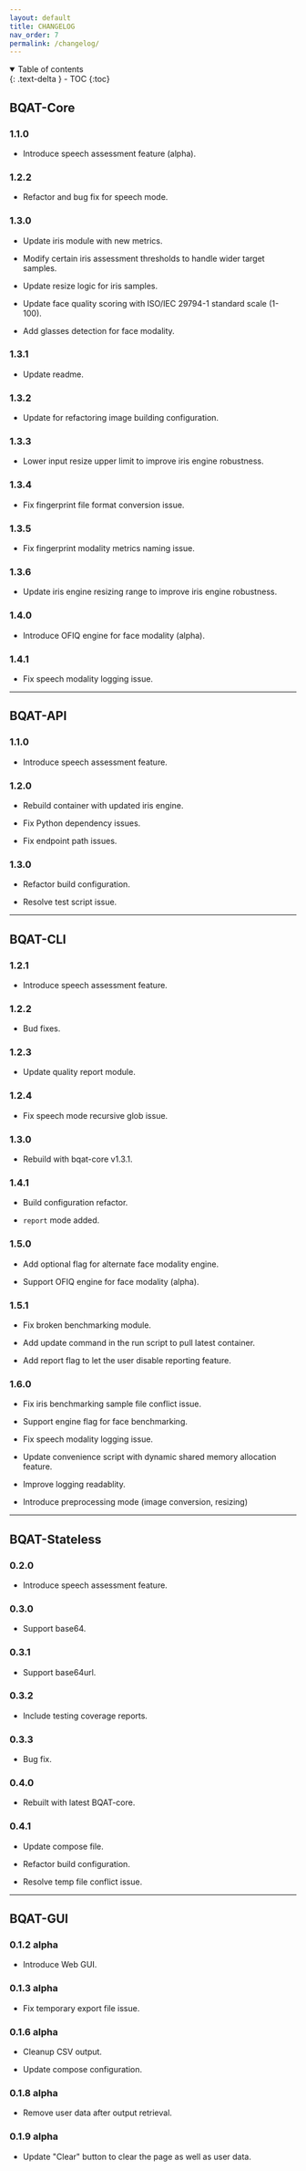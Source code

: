 ```yaml
---
layout: default
title: CHANGELOG
nav_order: 7
permalink: /changelog/
---
```


<details open markdown="block">
  <summary>
    Table of contents
  </summary>
  {: .text-delta }
- TOC
{:toc}
</details>

## BQAT-Core

### 1.1.0

+ Introduce speech assessment feature (alpha).

### 1.2.2

+ Refactor and bug fix for speech mode.

### 1.3.0

+ Update iris module with new metrics.

+ Modify certain iris assessment thresholds to handle wider target samples.

+ Update resize logic for iris samples.

+ Update face quality scoring with ISO/IEC 29794-1 standard scale (1-100).

+ Add glasses detection for face modality.

### 1.3.1

+ Update readme.

### 1.3.2

+ Update for refactoring image building configuration.

### 1.3.3

+ Lower input resize upper limit to improve iris engine robustness.

### 1.3.4

+ Fix fingerprint file format conversion issue.

### 1.3.5

+ Fix fingerprint modality metrics naming issue.

### 1.3.6

+ Update iris engine resizing range to improve iris engine robustness.

### 1.4.0

+ Introduce OFIQ engine for face modality (alpha).

### 1.4.1

+ Fix speech modality logging issue.


---


## BQAT-API

### 1.1.0

+ Introduce speech assessment feature.

### 1.2.0

+ Rebuild container with updated iris engine.

+ Fix Python dependency issues.

+ Fix endpoint path issues.

### 1.3.0

+ Refactor build configuration.

+ Resolve test script issue.


---


## BQAT-CLI

### 1.2.1

+ Introduce speech assessment feature.

### 1.2.2

+ Bud fixes.

### 1.2.3

+ Update quality report module.

### 1.2.4

+ Fix speech mode recursive glob issue.

### 1.3.0

+ Rebuild with bqat-core v1.3.1.

### 1.4.1

+ Build configuration refactor.

+ `report` mode added.

### 1.5.0

+ Add optional flag for alternate face modality engine.

+ Support OFIQ engine for face modality (alpha).

### 1.5.1

+ Fix broken benchmarking module.

+ Add update command in the run script to pull latest container.

+ Add report flag to let the user disable reporting feature.

### 1.6.0

+ Fix iris benchmarking sample file conflict issue.

+ Support engine flag for face benchmarking.

+ Fix speech modality logging issue.

+ Update convenience script with dynamic shared memory allocation feature.

+ Improve logging readablity.

+ Introduce preprocessing mode (image conversion, resizing)

---

## BQAT-Stateless

### 0.2.0

+ Introduce speech assessment feature.

### 0.3.0

+ Support base64.

### 0.3.1

+ Support base64url.

### 0.3.2

+ Include testing coverage reports.

### 0.3.3

+ Bug fix.

### 0.4.0

+ Rebuilt with latest BQAT-core.

### 0.4.1

+ Update compose file.

+ Refactor build configuration.

+ Resolve temp file conflict issue.

---

## BQAT-GUI

### 0.1.2 alpha

+ Introduce Web GUI.

### 0.1.3 alpha

+ Fix temporary export file issue.

### 0.1.6 alpha

+ Cleanup CSV output.

+ Update compose configuration.

### 0.1.8 alpha

+ Remove user data after output retrieval.

### 0.1.9 alpha

+ Update "Clear" button to clear the page as well as user data.
